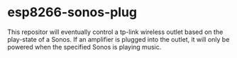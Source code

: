 # esp8266-sonos-plug
This repositor will eventually control a tp-link wireless outlet based on the play-state of a Sonos.
If an amplifier is plugged into the outlet, it will only be powered when the specified Sonos is playing music.
